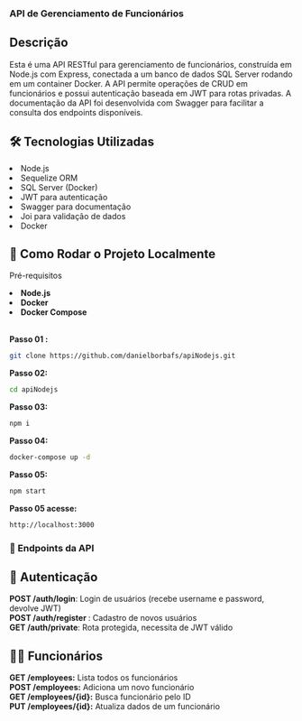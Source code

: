 ### API de Gerenciamento de Funcionários
## Descrição

Esta é uma API RESTful para gerenciamento de funcionários, construída em Node.js com Express, conectada a um banco de dados SQL Server rodando em um container Docker.
A API permite operações de CRUD em funcionários e possui autenticação baseada em JWT para rotas privadas.
A documentação da API foi desenvolvida com Swagger para facilitar a consulta dos endpoints disponíveis.

## 🛠️ Tecnologias Utilizadas
<li>Node.js<br></li>
<li>Sequelize ORM<br></li>
<li>SQL Server (Docker)<br></li>
<li>JWT para autenticação</li>
<li>Swagger para documentação</li>
<li>Joi para validação de dados</li>
<li>Docker</li>

## 🚀 Como Rodar o Projeto Localmente
Pré-requisitos
<li><strong>Node.js</strong></li>
<li><strong>Docker</strong></li>
<li><strong>Docker Compose</strong></li>

<br>

**Passo 01 :**  
```bash
git clone https://github.com/danielborbafs/apiNodejs.git
```

**Passo 02:**  
```bash
cd apiNodejs
```

**Passo 03:**  
```bash
npm i
```

**Passo 04:**  
```bash
docker-compose up -d
```

**Passo 05:**  
```bash
npm start
```

**Passo 05 acesse:**  
```bash
http://localhost:3000
```

### 📄 Endpoints da API
## 📂 Autenticação
<strong>POST /auth/login</strong>: Login de usuários (recebe username e password, devolve JWT)<br>
<strong> POST /auth/register </strong>: Cadastro de novos usuários <br>
<strong>GET /auth/private</strong>: Rota protegida, necessita de JWT válido<br>

## 👨‍💼 Funcionários
<strong>GET /employees:</strong> Lista todos os funcionários <br>
<strong>POST /employees:</strong> Adiciona um novo funcionário <br>
<strong>GET /employees/{id}:</strong> Busca funcionário pelo ID <br>
<strong>PUT /employees/{id}:</strong> Atualiza dados de um funcionário<br>




